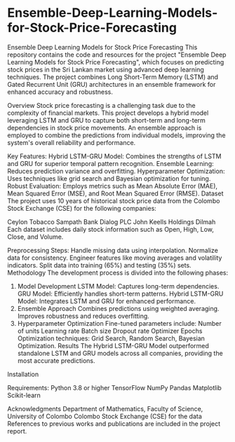 # Ensemble-Deep-Learning-Models-for-Stock-Price-Forecasting

Ensemble Deep Learning Models for Stock Price Forecasting
This repository contains the code and resources for the project "Ensemble Deep Learning Models for Stock Price Forecasting", which focuses on predicting stock prices in the Sri Lankan market using advanced deep learning techniques. The project combines Long Short-Term Memory (LSTM) and Gated Recurrent Unit (GRU) architectures in an ensemble framework for enhanced accuracy and robustness.

Overview
Stock price forecasting is a challenging task due to the complexity of financial markets. This project develops a hybrid model leveraging LSTM and GRU to capture both short-term and long-term dependencies in stock price movements. An ensemble approach is employed to combine the predictions from individual models, improving the system's overall reliability and performance.

Key Features:
Hybrid LSTM-GRU Model: Combines the strengths of LSTM and GRU for superior temporal pattern recognition.
Ensemble Learning: Reduces prediction variance and overfitting.
Hyperparameter Optimization: Uses techniques like grid search and Bayesian optimization for tuning.
Robust Evaluation: Employs metrics such as Mean Absolute Error (MAE), Mean Squared Error (MSE), and Root Mean Squared Error (RMSE).
Dataset
The project uses 10 years of historical stock price data from the Colombo Stock Exchange (CSE) for the following companies:

Ceylon Tobacco
Sampath Bank
Dialog PLC
John Keells Holdings
Dilmah
Each dataset includes daily stock information such as Open, High, Low, Close, and Volume.

Preprocessing Steps:
Handle missing data using interpolation.
Normalize data for consistency.
Engineer features like moving averages and volatility indicators.
Split data into training (65%) and testing (35%) sets.
Methodology
The development process is divided into the following phases:

1. Model Development
LSTM Model: Captures long-term dependencies.
GRU Model: Efficiently handles short-term patterns.
Hybrid LSTM-GRU Model: Integrates LSTM and GRU for enhanced performance.
2. Ensemble Approach
Combines predictions using weighted averaging.
Improves robustness and reduces overfitting.
3. Hyperparameter Optimization
Fine-tuned parameters include:
Number of units
Learning rate
Batch size
Dropout rate
Optimizer
Epochs
Optimization techniques: Grid Search, Random Search, Bayesian Optimization.
Results
The Hybrid LSTM-GRU Model outperformed standalone LSTM and GRU models across all companies, providing the most accurate predictions.

Installation

Requirements:
Python 3.8 or higher
TensorFlow
NumPy
Pandas
Matplotlib
Scikit-learn

Acknowledgments
Department of Mathematics, Faculty of Science, University of Colombo
Colombo Stock Exchange (CSE) for the data
References to previous works and publications are included in the project report.
